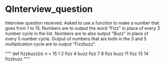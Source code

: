 # QInterview_question
Interview question received. Asked to use a function to make a number that goes from 1 to 15. Numbers are to output the word "Fizz" in place of every 3 number cycle 
in the list. Numbers are to also output "Buzz" in place of every 5 number cycle. Output of numbers that are both in the 3 and 5 multiplication cycle are to output
"Fizzbuzz".


"""
def fizzbuzz(n)
n = 15
1
2
fizz
4
buzz
fizz
7
8
fizz
buzz
11
fizz
13
14
fizzbuzz
"""
